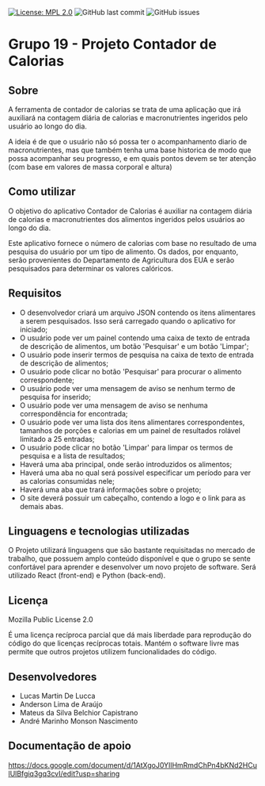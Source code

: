[![License: MPL 2.0](https://img.shields.io/badge/License-MPL_2.0-brightgreen.svg)](https://opensource.org/licenses/MPL-2.0) <img alt="GitHub last commit" src="https://img.shields.io/github/last-commit/ES-UFABC/Contador-de-calorias"> <img alt="GitHub issues" src="https://img.shields.io/github/issues/ES-UFABC/Contador-de-calorias">

# Grupo 19 - Projeto Contador de Calorias 

## Sobre

A ferramenta de contador de calorias se trata de uma aplicação que irá auxiliará na contagem diária de calorias e macronutrientes ingeridos pelo usuário ao longo do dia.

A ideia é de que o usuário não só possa ter o acompanhamento diario de macronutrientes, mas que também tenha uma base historica de modo que possa acompanhar seu progresso, e em quais pontos devem se ter atenção (com base em valores de massa corporal e altura)


## Como utilizar

O objetivo do aplicativo Contador de Calorias é auxiliar na contagem diária de calorias e macronutrientes dos alimentos ingeridos pelos usuários ao longo do dia.

Este aplicativo fornece o número de calorias com base no resultado de uma pesquisa do usuário por um tipo de alimento. Os dados, por enquanto, serão provenientes do Departamento de Agricultura dos EUA e serão pesquisados para determinar os valores calóricos.


## Requisitos 

- O desenvolvedor criará um arquivo JSON contendo os itens alimentares a serem pesquisados. Isso será carregado quando o aplicativo for iniciado;
- O usuário pode ver um painel contendo uma caixa de texto de entrada de descrição de alimentos, um botão 'Pesquisar' e um botão 'Limpar';
- O usuário pode inserir termos de pesquisa na caixa de texto de entrada de descrição de alimentos;
- O usuário pode clicar no botão 'Pesquisar' para procurar o alimento correspondente;
- O usuário pode ver uma mensagem de aviso se nenhum termo de pesquisa for inserido;
- O usuário pode ver uma mensagem de aviso se nenhuma correspondência for encontrada;
- O usuário pode ver uma lista dos itens alimentares correspondentes, tamanhos de porções e calorias em um painel de resultados rolável limitado a 25 entradas;
- O usuário pode clicar no botão 'Limpar' para limpar os termos de pesquisa e a lista de resultados;
- Haverá uma aba principal, onde serão introduzidos os alimentos;
- Haverá uma aba no qual será possível especificar um período para ver as calorias consumidas nele;
- Haverá uma aba que trará informações sobre o projeto;
- O site deverá possuir um cabeçalho, contendo a logo e o link para as demais abas.


## Linguagens e tecnologias utilizadas

O Projeto utilizará linguagens que são bastante requisitadas no mercado de trabalho, que possuem amplo conteúdo disponível e que o grupo se sente confortável para aprender e desenvolver um novo projeto de software. Será utilizado React (front-end) e Python (back-end).


## Licença

Mozilla Public License 2.0
 
É uma licença recíproca parcial que dá mais liberdade para reprodução do código do que licenças recíprocas totais. Mantém o software livre mas permite que outros projetos utilizem funcionalidades do código.


## Desenvolvedores

- Lucas Martin De Lucca 
- Anderson Lima de Araújo 
- Mateus da Silva Belchior Capistrano
- André Marinho Monson Nascimento 


## Documentação de apoio

https://docs.google.com/document/d/1AtXgoJ0YIlHmRmdChPn4bKNd2HCulUlBfgiq3gq3cvI/edit?usp=sharing
